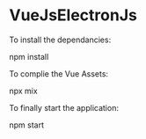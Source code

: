 # VueJsElectronJs
 
To install the dependancies:

npm install

To complie the Vue Assets:

npx mix

To finally start the application:

npm start
